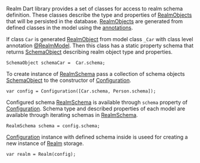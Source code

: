 Realm Dart library provides a set of classes for access to realm schema definition. These classes describe the type and properties of [RealmObjects](../realm/RealmObject-class.html) that will be persisted in the database. [RealmObjects](../realm/RealmObject-class.html) are generated from defined classes in the model using the [annotations](./Annotations-topic.html).

 If class `Car` is generated [RealmObject](../realm/RealmObject-class.html) from model class `_Car` with class level annotation [@RealmModel](../realm/RealmModel-class.html). Then this class has a static property schema that returns [SchemaObject](../realm/SchemaObject-class.html) describing realm object type and properties.

```
SchemaObject schemaCar =  Car.schema;
```

To create instance of [RealmSchema](../realm/RealmSchema-class.html) pass a collection of schema objects [SchemaObject](../realm/SchemaObject-class.html) to the constructor of [Configuration](../realm/Configuration-class.html).

```
var config = Configuration([Car.schema, Person.schema]);
```

Configured schema [RealmSchema](../realm/RealmSchema-class.html) is available through `schema` property of [Configuration](../realm/Configuration-class.html). Schema type and described properties of each model are available through iterating schemas in [RealmSchema](../realm/RealmSchema-class.html).
```
RealmSchema schema = config.schema;
```

[Configuration](../realm/Configuration-class.html) instance with defined schema inside is useed for creating a new instance of [Realm](../realm/Realm-class.html) storage.

```
var realm = Realm(config);
```

